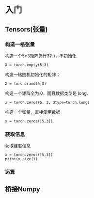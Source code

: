# 入门
## Tensors(张量)
### 构造一格张量
构造一个5*3矩阵(5行3列)，不初始化  
```
X = torch.empty(5,3)
```
构造一格随机初始化的矩阵；  
```
X = torch.rand(5,3)
```
构造一个矩阵全为 0，而且数据类型是 long.
```
x = torch.zeros(5, 3, dtype=torch.long)
```
构造一个张量，直接使用数据
```
x = torch.zeros([5,3])
```
### 获取信息
获取维度信息
```
x = torch.zeros([5,3])
ptint(x.size())
```

### 运算

## 桥接Numpy


